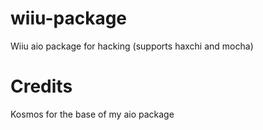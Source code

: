 # wiiu-package
Wiiu aio package for hacking (supports haxchi and mocha)
# Credits
Kosmos for the base of my aio package
 
